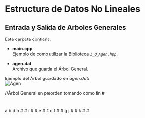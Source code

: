 # Estructura de Datos No Lineales
## Entrada y Salida de Arboles Generales

Esta carpeta contiene:  
  * **main.cpp**  
      Ejemplo de como utilizar la Biblioteca *`I_O_Agen.hpp`*.    
        
  * **agen.dat**  
      Archivo que guarda el Árbol General.  
      
Ejemplo del Árbol guardado en *agen.dat*:      
![Agen](http://img.fenixzone.net/i/szYTqlN.png)

//Árbol General en preorden tomando como fin #  
  
#
a b d h # # i # # e # # c f # # g j # # k # #
